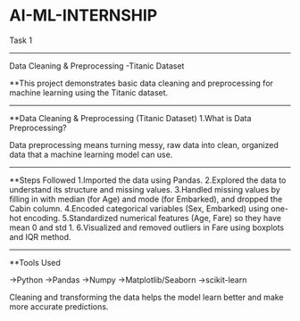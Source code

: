 # AI-ML-INTERNSHIP
Task 1
__________________________________
Data Cleaning & Preprocessing -Titanic Dataset

**This project demonstrates basic data cleaning and preprocessing for machine learning using the Titanic dataset.
__________________________________
**Data Cleaning & Preprocessing (Titanic Dataset)
1.What is Data Preprocessing?

Data preprocessing means turning messy, raw data into clean, organized data that a machine learning model can use.
___________________________________
**Steps Followed
1.Imported the data using Pandas.
2.Explored the data to understand its structure and missing values.
3.Handled missing values by filling in with median (for Age) and mode (for Embarked), and dropped the Cabin column.
4.Encoded categorical variables (Sex, Embarked) using one-hot encoding.
5.Standardized numerical features (Age, Fare) so they have mean 0 and std 1.
6.Visualized and removed outliers in Fare using boxplots and IQR method.
____________________________________
**Tools Used

->Python
->Pandas
->Numpy
->Matplotlib/Seaborn
->scikit-learn

Cleaning and transforming the data helps the model learn better and make more accurate predictions.
